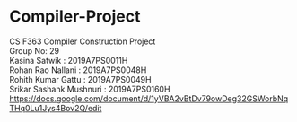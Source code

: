 # Compiler-Project
CS F363 Compiler Construction Project <br>
Group No: 29 <br>
Kasina Satwik : 2019A7PS0011H <br>
Rohan Rao Nallani : 2019A7PS0048H <br>
Rohith Kumar Gattu : 2019A7PS0049H <br>
Srikar Sashank Mushnuri : 2019A7PS0160H <br>
https://docs.google.com/document/d/1yVBA2vBtDv79owDeg32GSWorbNqTHq0Lu1Jys4Bov2Q/edit

